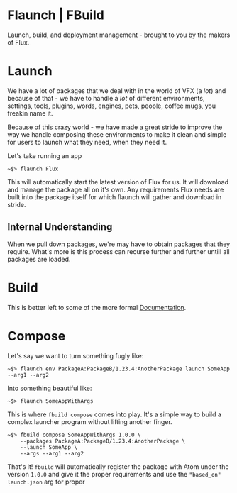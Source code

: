 Flaunch | FBuild
================

Launch, build, and deployment management - brought to you by the makers of Flux.

# Launch
We have a lot of packages that we deal with in the world of VFX (a _lot_) and because
of that - we have to handle a _lot_ of different environments, settings, tools, plugins,
words, engines, pets, people, coffee mugs, you freakin name it.

Because of this crazy world - we have made a great stride to improve the way we handle
composing these environments to make it clean and simple for users to launch what they
need, when they need it.

Let's take running an app

```
~$> flaunch Flux
```

This will automatically start the latest version of Flux for us. It will download and
manage the package all on it's own. Any requirements Flux needs are built into the
package itself for which flaunch will gather and download in stride.

## Internal Understanding
When we pull down packages, we're may have to obtain packages that they require. What's
more is this process can recurse further and further untill all packages are loaded.


# Build
This is better left to some of the more formal [Documentation](doc/buildyaml.md).

# Compose
Let's say we want to turn something fugly like:

```
~$> flaunch env PackageA:PackageB/1.23.4:AnotherPackage launch SomeApp --arg1 --arg2
```

Into something beautiful like:

```
~$> flaunch SomeAppWithArgs
```

This is where `fbuild compose` comes into play. It's a simple way to build a complex
launcher program without lifting another finger.

```
~$> fbuild compose SomeAppWithArgs 1.0.0 \
    --packages PackageA:PackageB/1.23.4:AnotherPackage \
    --launch SomeApp \
    --args --arg1 --arg2
```

That's it! `fbuild` will automatically register the package with Atom under the version
`1.0.0` and give it the proper requirements and use the `"based_on"` `launch.json` arg
for proper 
